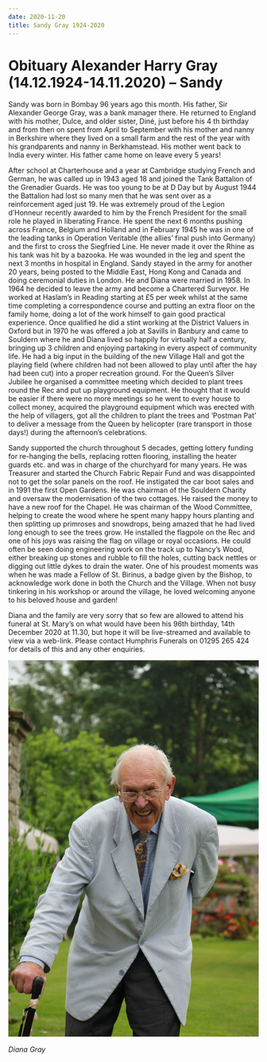 ```yaml
---
date: 2020-11-20
title: Sandy Gray 1924-2020
---
```



# Obituary Alexander Harry Gray (14.12.1924-14.11.2020) – Sandy

Sandy was born in Bombay 96 years ago this month. His father, Sir Alexander
George Gray, was a bank manager there. He returned to England with his
mother, Dulce, and older sister, Diné, just before his 4 th birthday and from then
on spent from April to September with his mother and nanny in Berkshire
where they lived on a small farm and the rest of the year with his grandparents
and nanny in Berkhamstead. His mother went back to India every winter. His
father came home on leave every 5 years!

After school at Charterhouse and a year at Cambridge studying French and
German, he was called up in 1943 aged 18 and joined the Tank Battalion of the
Grenadier Guards. He was too young to be at D Day but by August 1944 the
Battalion had lost so many men that he was sent over as a reinforcement aged
just 19. He was extremely proud of the Legion d’Honneur recently awarded to
him by the French President for the small role he played in liberating France.
He spent the next 6 months pushing across France, Belgium and Holland and in
February 1945 he was in one of the leading tanks in Operation Veritable (the
allies’ final push into Germany) and the first to cross the Siegfried Line. He
never made it over the Rhine as his tank was hit by a bazooka. He was
wounded in the leg and spent the next 3 months in hospital in England.
Sandy stayed in the army for another 20 years, being posted to the Middle
East, Hong Kong and Canada and doing ceremonial duties in London. He and
Diana were married in 1958. In 1964 he decided to leave the army and
become a Chartered Surveyor. He worked at Haslam’s in Reading starting at
£5 per week whilst at the same time completing a correspondence course and
putting an extra floor on the family home, doing a lot of the work himself to
gain good practical experience. Once qualified he did a stint working at the
District Valuers in Oxford but in 1970 he was offered a job at Savills in Banbury
and came to Souldern where he and Diana lived so happily for virtually half a
century, bringing up 3 children and enjoying partaking in every aspect of
community life. He had a big input in the building of the new Village Hall and
got the playing field (where children had not been allowed to play until after
the hay had been cut) into a proper recreation ground. For the Queen’s Silver
Jubilee he organised a committee meeting which decided to plant trees round
the Rec and put up playground equipment. He thought that it would be easier
if there were no more meetings so he went to every house to collect money,
acquired the playground equipment which was erected with the help of
villagers, got all the children to plant the trees and ‘Postman Pat’ to deliver a
message from the Queen by helicopter (rare transport in those days!) during
the afternoon’s celebrations.

Sandy supported the church throughout 5 decades, getting lottery funding for
re-hanging the bells, replacing rotten flooring, installing the heater guards etc.
and was in charge of the churchyard for many years. He was Treasurer and
started the Church Fabric Repair Fund and was disappointed not to get the
solar panels on the roof. He instigated the car boot sales and in 1991 the first
Open Gardens. He was chairman of the Souldern Charity and oversaw the
modernisation of the two cottages. He raised the money to have a new roof
for the Chapel. He was chairman of the Wood Committee, helping to create
the wood where he spent many happy hours planting and then splitting up
primroses and snowdrops, being amazed that he had lived long enough to see
the trees grow. He installed the flagpole on the Rec and one of his joys was
raising the flag on village or royal occasions. He could often be seen doing
engineering work on the track up to Nancy’s Wood, either breaking up stones
and rubble to fill the holes, cutting back nettles or digging out little dykes to
drain the water. One of his proudest moments was when he was made a
Fellow of St. Birinus, a badge given by the Bishop, to acknowledge work done
in both the Church and the Village. When not busy tinkering in his workshop
or around the village, he loved welcoming anyone to his beloved house and
garden!

Diana and the family are very sorry that so few are allowed to attend his
funeral at St. Mary’s on what would have been his 96th birthday, 14th December
2020 at 11.30, but hope it will be live-streamed and available to view via a
web-link. Please contact Humphris Funerals on 01295 265 424 for details of
this and any other enquiries.

![Sandy](sandygray.jpg)

_Diana Gray_
